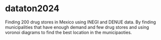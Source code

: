 # dataton2024
Finding 200 drug stores in Mexico using INEGI and DENUE data. By finding municipalities that have enough demand and few drug stores and using voronoi diagrams to find the best location in the municipaoties. 
